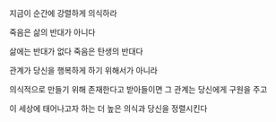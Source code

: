지금이 순간에 강렬하게 의식하라

죽음은 삶의 반대가 아니다

삶에는 반대가 없다 죽음은 탄생의 반대다

관계가 당신을 행복하게 하기 위해서가 아니라

의식적으로 만들기 위해 존재한다고 받아들이면 그 관계는 당신에게 구원을 주고

이 세상에 태어나고자 하는 더 높은 의식과 당신을 정렬시킨다

